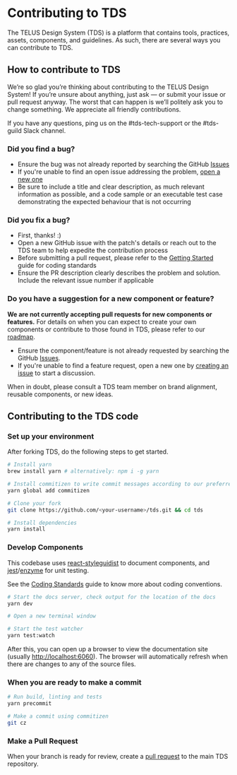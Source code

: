 <!-- TODO: split into sections: Workflow, Contributing Code, Contributing Designs -->

# Contributing to TDS

The TELUS Design System (TDS) is a platform that contains tools, practices, assets, components, and guidelines. As such, there are several ways you can contribute to TDS.

## How to contribute to TDS

<!-- TODO move to support/contact -->
We’re so glad you’re thinking about contributing to the TELUS Design System! If you’re unsure about anything, just ask —
or submit your issue or pull request anyway. The worst that can happen is we’ll politely ask you to change something. We
appreciate all friendly contributions.

If you have any questions, ping us on the #tds-tech-support or the #tds-guild Slack channel.

### Did you find a bug?

* Ensure the bug was not already reported by searching the GitHub [Issues](https://github.com/telusdigital/tds/issues)
* If you're unable to find an open issue addressing the problem, [open a new one](https://github.com/telusdigital/tds/issues/new)
* Be sure to include a title and clear description, as much relevant information as possible, and a code sample or an executable test case demonstrating the expected behaviour that is not occurring

### Did you fix a bug?
<!-- TODO: do we want people to go straight to PR, or to open an issue first? -->

* First, thanks! :)
* Open a new GitHub issue with the patch's details or reach out to the TDS team to help expedite the contribution process
* Before submitting a pull request, please refer to the [Getting Started](getting-started.md) guide for coding standards
* Ensure the PR description clearly describes the problem and solution. Include the relevant issue number if applicable

### Do you have a suggestion for a new component or feature?

**We are not currently accepting pull requests for new components or features.** For details on when you can expect to create your own components or contribute to those found in TDS, please refer to our [roadmap](roadmap.md).
<!-- TODO: ensure the roadmap link works -->

* Ensure the component/feature is not already requested by searching the GitHub [Issues](https://github.com/telusdigital/tds/issues).
* If you're unable to find a feature request, open a new one by [creating an issue](https://github.com/telusdigital/tds/issues/new) to start a discussion.

When in doubt, please consult a TDS team member on brand alignment, reusable components, or new ideas.

## Contributing to the TDS code

### Set up your environment

After forking TDS, do the following steps to get started.

```sh
# Install yarn
brew install yarn # alternatively: npm i -g yarn

# Install commitizen to write commit messages according to our preferred format.
yarn global add commitizen

# Clone your fork
git clone https://github.com/<your-username>/tds.git && cd tds

# Install dependencies
yarn install
```

### Develop Components

This codebase uses [react-styleguidist](https://react-styleguidist.js.org) to document components, and
[jest](https://facebook.github.io/jest/)/[enzyme](http://airbnb.io/enzyme/) for unit testing.

See the [Coding Standards](https://github.com/telusdigital/tds/wiki/Coding-Standards) guide to know more about coding
conventions.

```sh
# Start the docs server, check output for the location of the docs
yarn dev

# Open a new terminal window

# Start the test watcher
yarn test:watch
```

After this, you can open up a browser to view the documentation site (usually <http://localhost:6060>). The browser will
automatically refresh when there are changes to any of the source files.

### When you are ready to make a commit

```sh
# Run build, linting and tests
yarn precommit

# Make a commit using commitizen
git cz
```

### Make a Pull Request

When your branch is ready for review, create a [pull request](https://help.github.com/articles/creating-a-pull-request-from-a-fork/)
to the main TDS repository.
